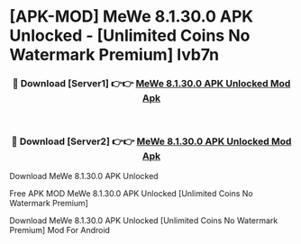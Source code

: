 # [APK-MOD] MeWe 8.1.30.0 APK Unlocked - [Unlimited Coins No Watermark Premium] lvb7n



<div align="center">
<h3>🔴 Download [Server1] 👉👉 <a href="https://momento.my/?title=MeWe_8.1.30.0_APK_Unlocked">MeWe 8.1.30.0 APK Unlocked Mod Apk</a></h3><br>

<h3>🔴 Download [Server2] 👉👉 <a href="https://momento.my/?title=MeWe_8.1.30.0_APK_Unlocked">MeWe 8.1.30.0 APK Unlocked Mod Apk</a></h3>
</div>



Download MeWe 8.1.30.0 APK Unlocked 

Free APK MOD MeWe 8.1.30.0 APK Unlocked [Unlimited Coins No Watermark Premium]

Download MeWe 8.1.30.0 APK Unlocked [Unlimited Coins No Watermark Premium] Mod For Android
